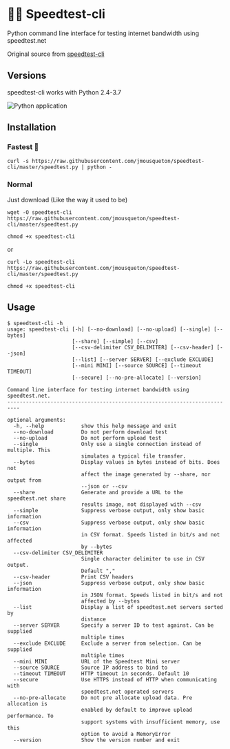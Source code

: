 # 🐢🐇 Speedtest-cli

Python command line interface for testing internet bandwidth using
speedtest.net

Original source from [speedtest-cli](https://github.com/sivel/speedtest-cli)

## Versions
speedtest-cli works with Python 2.4-3.7

![Python application](https://github.com/JMousqueton/speedtest-cli/workflows/Python%20application/badge.svg)

## Installation

### Fastest 🚀

`curl -s https://raw.githubusercontent.com/jmousqueton/speedtest-cli/master/speedtest.py | python -`

### Normal

Just download (Like the way it used to be)

`wget -O speedtest-cli https://raw.githubusercontent.com/jmousqueton/speedtest-cli/master/speedtest.py`

`chmod +x speedtest-cli`

or

`curl -Lo speedtest-cli https://raw.githubusercontent.com/jmousqueton/speedtest-cli/master/speedtest.py`

`chmod +x speedtest-cli`


## Usage

    $ speedtest-cli -h
    usage: speedtest-cli [-h] [--no-download] [--no-upload] [--single] [--bytes]
                         [--share] [--simple] [--csv]
                         [--csv-delimiter CSV_DELIMITER] [--csv-header] [--json]
                         [--list] [--server SERVER] [--exclude EXCLUDE]
                         [--mini MINI] [--source SOURCE] [--timeout TIMEOUT]
                         [--secure] [--no-pre-allocate] [--version]

    Command line interface for testing internet bandwidth using speedtest.net.
    --------------------------------------------------------------------------

    optional arguments:
      -h, --help            show this help message and exit
      --no-download         Do not perform download test
      --no-upload           Do not perform upload test
      --single              Only use a single connection instead of multiple. This
                            simulates a typical file transfer.
      --bytes               Display values in bytes instead of bits. Does not
                            affect the image generated by --share, nor output from
                            --json or --csv
      --share               Generate and provide a URL to the speedtest.net share
                            results image, not displayed with --csv
      --simple              Suppress verbose output, only show basic information
      --csv                 Suppress verbose output, only show basic information
                            in CSV format. Speeds listed in bit/s and not affected
                            by --bytes
      --csv-delimiter CSV_DELIMITER
                            Single character delimiter to use in CSV output.
                            Default ","
      --csv-header          Print CSV headers
      --json                Suppress verbose output, only show basic information
                            in JSON format. Speeds listed in bit/s and not
                            affected by --bytes
      --list                Display a list of speedtest.net servers sorted by
                            distance
      --server SERVER       Specify a server ID to test against. Can be supplied
                            multiple times
      --exclude EXCLUDE     Exclude a server from selection. Can be supplied
                            multiple times
      --mini MINI           URL of the Speedtest Mini server
      --source SOURCE       Source IP address to bind to
      --timeout TIMEOUT     HTTP timeout in seconds. Default 10
      --secure              Use HTTPS instead of HTTP when communicating with
                            speedtest.net operated servers
      --no-pre-allocate     Do not pre allocate upload data. Pre allocation is
                            enabled by default to improve upload performance. To
                            support systems with insufficient memory, use this
                            option to avoid a MemoryError
      --version             Show the version number and exit
